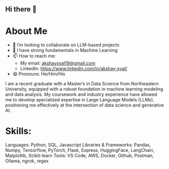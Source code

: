 ## Hi there 👋

<!--
**AkshaySyal/AkshaySyal** is a ✨ _special_ ✨ repository because its `README.md` (this file) appears on your GitHub profile.

Here are some ideas to get you started:

- 🔭 I’m currently working on ...
- 🌱 I’m currently learning ...
- 👯 I’m looking to collaborate on ...
- 🤔 I’m looking for help with ...
- 💬 Ask me about ...
- 📫 How to reach me: ...
- 😄 Pronouns: ...
- ⚡ Fun fact: ...
-->
# About Me
- 👯 I’m looking to collaborate on LLM-based projects
- 💬 I have strong fundamentals in Machine Learning
- 📫 How to reach me:
  - My email: akshaysyal19@gmail.com
  - LinkedIn: https://www.linkedin.com/in/akshay-syal/
- 😄 Pronouns: He/Him/His

I am a recent graduate with a Master’s in Data Science from Northeastern University, equipped with a robust foundation in machine learning modeling and data analysis. My coursework and industry experience have allowed me to develop specialized expertise in Large Language Models (LLMs), positioning me effectively at the intersection of data science and generative AI.

# Skills:
Languages: Python, SQL, Javascript
Libraries & Frameworks: Pandas, Numpy, Tensorflow, PyTorch, Flask, Express, HuggingFace, LangChain, Matplotlib, Scikit-learn
Tools: VS Code, AWS, Docker, Github, Postman, Ollama, ngrok, regex

